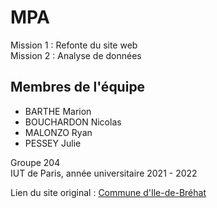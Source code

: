# MPA
Mission 1 : Refonte du site web  
Mission 2 : Analyse de données

## Membres de l'équipe
- BARTHE Marion
- BOUCHARDON Nicolas
- MALONZO Ryan
- PESSEY Julie

Groupe 204  
IUT de Paris, année universitaire 2021 - 2022

Lien du site original : [Commune d'Ile-de-Bréhat](https://www.iledebrehat.fr/)